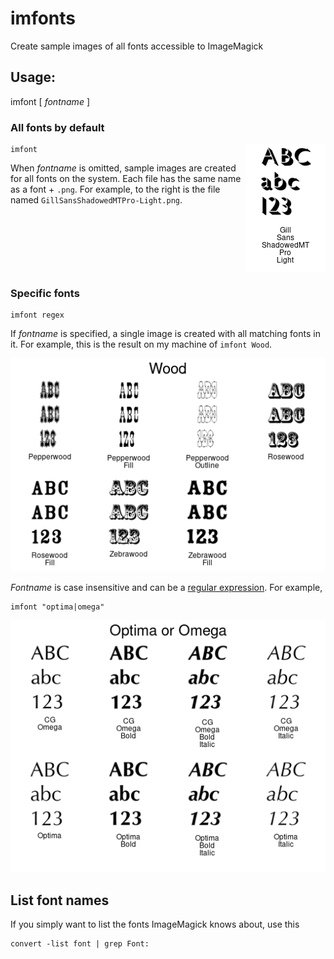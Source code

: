 # imfonts
Create sample images of all fonts accessible to ImageMagick

## Usage:

  imfont [ _fontname_ ]

### All fonts by default

<img align="right" src="README.md.d/GillSansShadowedMTPro-Light.png">

    imfont

When _fontname_ is omitted, sample images are created for all fonts on
the system. Each file has the same name as a font + `.png`. For
example, to the right is the file named `GillSansShadowedMTPro-Light.png`.


<br clear=all />

### Specific fonts

    imfont regex

If _fontname_ is specified, a single image is created with all
matching fonts in it. For example, this is the result on my machine of
`imfont Wood`.

	
<img src="README.md.d/Wood.png">

_Fontname_ is case insensitive and can be a 
[regular expression](https://linuxconfig.org/understanding-regular-expressions).
For example,

    imfont "optima|omega"

<img src="README.md.d/OptimaOmega.png">

## List font names

If you simply want to list the fonts ImageMagick knows about, use this

    convert -list font | grep Font:
	
